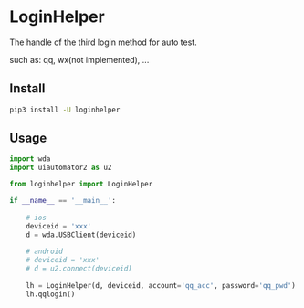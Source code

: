 # LoginHelper

The handle of the third login method for auto test.

such as: qq, wx(not implemented), ...

## Install

```bash
pip3 install -U loginhelper
```

## Usage

```python
import wda
import uiautomator2 as u2

from loginhelper import LoginHelper

if __name__ == '__main__':
    
    # ios
    deviceid = 'xxx'
    d = wda.USBClient(deviceid)
    
    # android
    # deviceid = 'xxx'
    # d = u2.connect(deviceid)
    
    lh = LoginHelper(d, deviceid, account='qq_acc', password='qq_pwd')
    lh.qqlogin()
```
